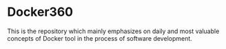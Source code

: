 # Docker360
This is the repository which mainly emphasizes on daily and most valuable concepts of Docker tool in the process of software development.

